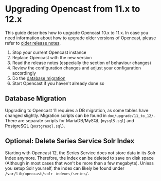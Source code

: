 Upgrading Opencast from 11.x to 12.x
===================================

This guide describes how to upgrade Opencast 10.x to 11.x.
In case you need information about how to upgrade older versions of Opencast,
please refer to [older release notes](https://docs.opencast.org).

1. Stop your current Opencast instance
2. Replace Opencast with the new version
3. Read the release notes (especially the section of behaviour changes)
4. Review the configuration changes and adjust your configuration accordingly
5. Do the [database migration](#database-migration)
6. Start Opencast if you haven't already done so

Database Migration
------------------

Upgrading to Opencast 11 requires a DB migration, as some tables have changed slightly.
Migration scripts can be found in `doc/upgrade/11_to_12/`.
There are separate scripts for MariaDB/MySQL (`mysql5.sql`) and PostgreSQL (`postgresql.sql`).

Optional: Delete Series Service Solr Index
-----------------------

Starting with Opencast 12, the Series Service does not store data in its Solr Index anymore. Therefore, the index can
be deleted to save on disk space (Although in most cases that won't be more than a few megabyte). Unless you setup Solr
yourself, the index can likely be found under `/var/lib/opencast/solr-indexes/series/`.
